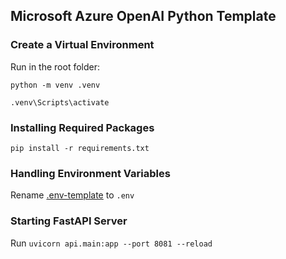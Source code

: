 ## Microsoft Azure OpenAI Python Template

### Create a Virtual Environment

Run in the root folder:

```python -m venv .venv```

```.venv\Scripts\activate```

### Installing Required Packages

```pip install -r requirements.txt```

### Handling Environment Variables

Rename [.env-template](.env-template) to ```.env```

### Starting FastAPI Server

Run ```uvicorn api.main:app --port 8081 --reload```
